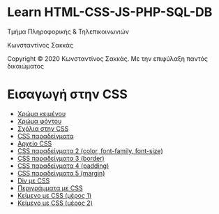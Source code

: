 <html>
<body>
<h1> Learn HTML-CSS-JS-PHP-SQL-DB</h1>
<p> Τμήμα Πληροφορικής & Τηλεπικοινωνιών </p>
<p> Κωνσταντίνος Σακκάς</p>
  <p>Copyright © 2020 Κωνσταντίνος Σακκάς. Με την επιφύλαξη παντός δικαιώματος</p>
  <h1></h1>

<h1>Εισαγωγή στην CSS</h1>
<ul>

<li><a href="./Code greek/style_color.html" target="_blank">Χρώμα κειμένου </a></li>
<li><a href="./Code greek/background_color.html" target="_blank">Χρώμα φόντου </a></li>
<li><a href="./Code greek/comment_in_css.html" target="_blank">Σχόλια στην CSS </a></li>
<li><a href="./Code greek/css.html" target="_blank">CSS παραδείγματα </a></li>
<li><a href="./Code greek/styles.css" target="_blank">Αρχείο CSS </a></li>
<li><a href="./Code greek/css2.html" target="_blank">CSS παραδείγματα 2 (color, font-family, font-size)</a></li>
<li><a href="./Code greek/css3.html" target="_blank">CSS παραδείγματα 3 (border)</a></li>
<li><a href="./Code greek/css4.html" target="_blank">CSS παραδείγματα 4 (padding) </a></li>
<li><a href="./Code greek/css5.html" target="_blank">CSS παραδείγματα 5 (margin) </a></li>
<li><a href="./Code greek/div_css.html" target="_blank">Div με CSS </a></li>
<li><a href="./Code greek/outline_css.html" target="_blank">Περιγράμματα με CSS </a></li>
<li><a href="./Code greek/text_css.html" target="_blank">Κείμενο με CSS (μέρος 1)</a></li>
<li><a href="./Code greek/text2_css.html" target="_blank">Κείμενο με CSS (μέρος 2)</a></li>


</ul>
</body>
</html>

